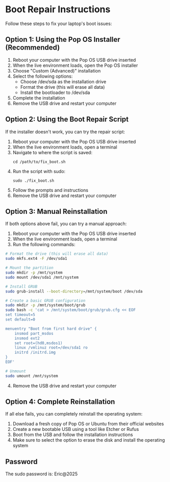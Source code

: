 # Boot Repair Instructions

Follow these steps to fix your laptop's boot issues:

## Option 1: Using the Pop OS Installer (Recommended)

1. Reboot your computer with the Pop OS USB drive inserted
2. When the live environment loads, open the Pop OS installer
3. Choose "Custom (Advanced)" installation
4. Select the following options:
   - Choose /dev/sda as the installation drive
   - Format the drive (this will erase all data)
   - Install the bootloader to /dev/sda
5. Complete the installation
6. Remove the USB drive and restart your computer

## Option 2: Using the Boot Repair Script

If the installer doesn't work, you can try the repair script:

1. Reboot your computer with the Pop OS USB drive inserted
2. When the live environment loads, open a terminal
3. Navigate to where the script is saved:
   ```
   cd /path/to/fix_boot.sh
   ```
4. Run the script with sudo:
   ```
   sudo ./fix_boot.sh
   ```
5. Follow the prompts and instructions
6. Remove the USB drive and restart your computer

## Option 3: Manual Reinstallation

If both options above fail, you can try a manual approach:

1. Reboot your computer with the Pop OS USB drive inserted
2. When the live environment loads, open a terminal
3. Run the following commands:

```bash
# Format the drive (this will erase all data)
sudo mkfs.ext4 -F /dev/sda1

# Mount the partition
sudo mkdir -p /mnt/system
sudo mount /dev/sda1 /mnt/system

# Install GRUB
sudo grub-install --boot-directory=/mnt/system/boot /dev/sda

# Create a basic GRUB configuration
sudo mkdir -p /mnt/system/boot/grub
sudo bash -c 'cat > /mnt/system/boot/grub/grub.cfg << EOF
set timeout=5
set default=0

menuentry "Boot from first hard drive" {
    insmod part_msdos
    insmod ext2
    set root=(hd0,msdos1)
    linux /vmlinuz root=/dev/sda1 ro
    initrd /initrd.img
}
EOF'

# Unmount
sudo umount /mnt/system
```

4. Remove the USB drive and restart your computer

## Option 4: Complete Reinstallation

If all else fails, you can completely reinstall the operating system:

1. Download a fresh copy of Pop OS or Ubuntu from their official websites
2. Create a new bootable USB using a tool like Etcher or Rufus
3. Boot from the USB and follow the installation instructions
4. Make sure to select the option to erase the disk and install the operating system

## Password

The sudo password is: Eric@2025
